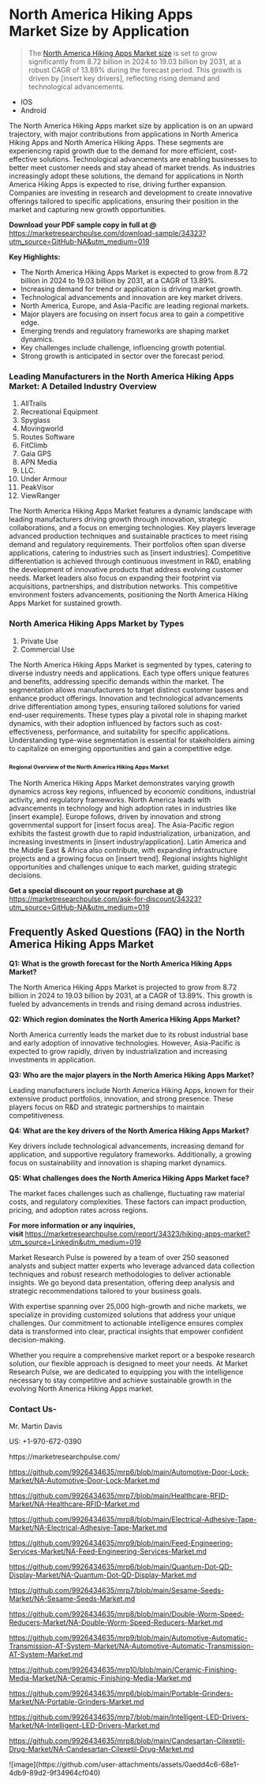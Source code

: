 <h1>North America Hiking Apps Market&nbsp;Size by Application</h1><blockquote><p>The <a href="https://marketresearchpulse.com/download-sample/34323?utm_source=GitHub-NA&amp;utm_medium=019">North America Hiking Apps Market size</a> is set to grow significantly from 8.72 billion in 2024 to 19.03 billion by 2031, at a robust CAGR of 13.89% during the forecast period. This growth is driven by [insert key drivers], reflecting rising demand and technological advancements.</p></blockquote><ul><li>IOS<li> Android</li></ul><p>The North America Hiking Apps market size by application is on an upward trajectory, with major contributions from applications in North America Hiking Apps and North America Hiking Apps. These segments are experiencing rapid growth due to the demand for more efficient, cost-effective solutions. Technological advancements are enabling businesses to better meet customer needs and stay ahead of market trends. As industries increasingly adopt these solutions, the demand for applications in North America Hiking Apps is expected to rise, driving further expansion. Companies are investing in research and development to create innovative offerings tailored to specific applications, ensuring their position in the market and capturing new growth opportunities.</p><p><strong>Download your PDF sample copy in full at @ </strong><a href="https://marketresearchpulse.com/download-sample/34323?utm_source=GitHub-NA&amp;utm_medium=019">https://marketresearchpulse.com/download-sample/34323?utm_source=GitHub-NA&amp;utm_medium=019</a></p><p><strong>Key Highlights: </strong></p><ul><li>The North America Hiking Apps Market is expected to grow from 8.72 billion in 2024 to 19.03 billion by 2031, at a CAGR of 13.89%.</li><li>Increasing demand for trend or application is driving market growth.</li><li>Technological advancements and innovation are key market drivers.</li><li>North America, Europe, and Asia-Pacific are leading regional markets.</li><li>Major players are focusing on insert focus area to gain a competitive edge.</li><li>Emerging trends and regulatory frameworks are shaping market dynamics.</li><li>Key challenges include challenge, influencing growth potential.</li><li>Strong growth is anticipated in sector over the forecast period.</li></ul><h3>Leading Manufacturers in the North America Hiking Apps Market: A Detailed Industry Overview</h3><ol><li>AllTrails</li><li>Recreational Equipment</li><li>Spyglass</li><li>Movingworld</li><li>Routes Software</li><li>FitClimb</li><li>Gaia GPS</li><li>APN Media</li><li>LLC.</li><li>Under Armour</li><li>PeakVisor</li><li>ViewRanger</li></ol><div class="flex max-w-full flex-col flex-grow"><div class="min-h-8 text-message flex w-full flex-col items-end gap-2 whitespace-normal break-words [.text-message+&amp;]:mt-5" dir="auto" data-message-author-role="assistant" data-message-id="fd8432e4-4910-450d-b182-61b7bfb0a01f" data-message-model-slug="gpt-4o"><div class="flex w-full flex-col gap-1 empty:hidden first:pt-[3px]"><div class="markdown prose w-full break-words dark:prose-invert light"><p>The North America Hiking Apps Market features a dynamic landscape with leading manufacturers driving growth through innovation, strategic collaborations, and a focus on emerging technologies. Key players leverage advanced production techniques and sustainable practices to meet rising demand and regulatory requirements. Their portfolios often span diverse applications, catering to industries such as [insert industries]. Competitive differentiation is achieved through continuous investment in R&amp;D, enabling the development of innovative products that address evolving customer needs. Market leaders also focus on expanding their footprint via acquisitions, partnerships, and distribution networks. This competitive environment fosters advancements, positioning the North America Hiking Apps Market for sustained growth.</p></div></div></div></div><h3>North America Hiking Apps Market by Types</h3><ol><li>Private Use<li> Commercial Use</li></ol><div class="flex max-w-full flex-col flex-grow"><div class="min-h-8 text-message flex w-full flex-col items-end gap-2 whitespace-normal break-words [.text-message+&amp;]:mt-5" dir="auto" data-message-author-role="assistant" data-message-id="084470be-0bb7-4664-bddf-5156b4f41249" data-message-model-slug="gpt-4o-mini"><div class="flex w-full flex-col gap-1 empty:hidden first:pt-[3px]"><div class="markdown prose w-full break-words dark:prose-invert light"><p>The North America Hiking Apps Market is segmented by types, catering to diverse industry needs and applications. Each type offers unique features and benefits, addressing specific demands within the market. The segmentation allows manufacturers to target distinct customer bases and enhance product offerings. Innovation and technological advancements drive differentiation among types, ensuring tailored solutions for varied end-user requirements. These types play a pivotal role in shaping market dynamics, with their adoption influenced by factors such as cost-effectiveness, performance, and suitability for specific applications. Understanding type-wise segmentation is essential for stakeholders aiming to capitalize on emerging opportunities and gain a competitive edge.</p></div></div></div></div><h3><span style="font-size: 11px;">Regional Overview of the North America Hiking Apps Market</span></h3><div class="flex max-w-full flex-col flex-grow"><div class="min-h-8 text-message flex w-full flex-col items-end gap-2 whitespace-normal break-words [.text-message+&amp;]:mt-5" dir="auto" data-message-author-role="assistant" data-message-id="e9038762-ce64-4e30-91c9-9bd413514231" data-message-model-slug="gpt-4o-mini"><div class="flex w-full flex-col gap-1 empty:hidden first:pt-[3px]"><div class="markdown prose w-full break-words dark:prose-invert light"><p>The North America Hiking Apps Market demonstrates varying growth dynamics across key regions, influenced by economic conditions, industrial activity, and regulatory frameworks. North America leads with advancements in technology and high adoption rates in industries like [insert example]. Europe follows, driven by innovation and strong governmental support for [insert focus area]. The Asia-Pacific region exhibits the fastest growth due to rapid industrialization, urbanization, and increasing investments in [insert industry/application]. Latin America and the Middle East &amp; Africa also contribute, with expanding infrastructure projects and a growing focus on [insert trend]. Regional insights highlight opportunities and challenges unique to each market, guiding strategic decisions.</p></div></div></div></div><p><strong>Get a special discount on your report purchase at @ </strong><a href="https://marketresearchpulse.com/ask-for-discount/34323?utm_source=GitHub-NA&amp;utm_medium=019">https://marketresearchpulse.com/ask-for-discount/34323?utm_source=GitHub-NA&amp;utm_medium=019</a></p><h2>Frequently Asked Questions (FAQ) in the North America Hiking Apps Market</h2><p><strong>Q1: What is the growth forecast for the North America Hiking Apps Market?</strong></p><p>The North America Hiking Apps Market is projected to grow from 8.72 billion in 2024 to 19.03 billion by 2031, at a CAGR of 13.89%. This growth is fueled by advancements in trends and rising demand across industries.</p><p><strong>Q2: Which region dominates the North America Hiking Apps Market?</strong></p><p>North America currently leads the market due to its robust industrial base and early adoption of innovative technologies. However, Asia-Pacific is expected to grow rapidly, driven by industrialization and increasing investments in application.</p><p><strong>Q3: Who are the major players in the North America Hiking Apps Market?</strong></p><p>Leading manufacturers include North America Hiking Apps, known for their extensive product portfolios, innovation, and strong presence. These players focus on R&amp;D and strategic partnerships to maintain competitiveness.</p><p><strong>Q4: What are the key drivers of the North America Hiking Apps Market?</strong></p><p>Key drivers include technological advancements, increasing demand for application, and supportive regulatory frameworks. Additionally, a growing focus on sustainability and innovation is shaping market dynamics.</p><p><strong>Q5: What challenges does the North America Hiking Apps Market face?</strong></p><p>The market faces challenges such as challenge, fluctuating raw material costs, and regulatory complexities. These factors can impact production, pricing, and adoption rates across regions.</p><p><strong>For more information or any inquiries, visit&nbsp;</strong><a href="https://marketresearchpulse.com/report/34323/hiking-apps-market?utm_source=Linkedin&utm_medium=019">https://marketresearchpulse.com/report/34323/hiking-apps-market?utm_source=Linkedin&utm_medium=019</a></p><p>Market Research Pulse is powered by a team of over 250 seasoned analysts and subject matter experts who leverage advanced data collection techniques and robust research methodologies to deliver actionable insights. We go beyond data presentation, offering deep analysis and strategic recommendations tailored to your business goals.</p><p>With expertise spanning over 25,000 high-growth and niche markets, we specialize in providing customized solutions that address your unique challenges. Our commitment to actionable intelligence ensures complex data is transformed into clear, practical insights that empower confident decision-making.</p><p>Whether you require a comprehensive market report or a bespoke research solution, our flexible approach is designed to meet your needs. At Market Research Pulse, we are dedicated to equipping you with the intelligence necessary to stay competitive and achieve sustainable growth in the evolving North America Hiking Apps market.</p><h3><strong>Contact Us-</strong></h3><p>Mr. Martin Davis</p><p>US: +1-970-672-0390</p><p>https://marketresearchpulse.com/</p><p><a href="https://github.com/9926434635/mrp6/blob/main/Automotive-Door-Lock-Market/NA-Automotive-Door-Lock-Market.md">https://github.com/9926434635/mrp6/blob/main/Automotive-Door-Lock-Market/NA-Automotive-Door-Lock-Market.md</a></p><p><a href="https://github.com/9926434635/mrp7/blob/main/Healthcare-RFID-Market/NA-Healthcare-RFID-Market.md">https://github.com/9926434635/mrp7/blob/main/Healthcare-RFID-Market/NA-Healthcare-RFID-Market.md</a></p><p><a href="https://github.com/9926434635/mrp8/blob/main/Electrical-Adhesive-Tape-Market/NA-Electrical-Adhesive-Tape-Market.md">https://github.com/9926434635/mrp8/blob/main/Electrical-Adhesive-Tape-Market/NA-Electrical-Adhesive-Tape-Market.md</a></p><p><a href="https://github.com/9926434635/mrp9/blob/main/Feed-Engineering-Services-Market/NA-Feed-Engineering-Services-Market.md">https://github.com/9926434635/mrp9/blob/main/Feed-Engineering-Services-Market/NA-Feed-Engineering-Services-Market.md</a></p><p><a href="https://github.com/9926434635/mrp6/blob/main/Quantum-Dot-QD-Display-Market/NA-Quantum-Dot-QD-Display-Market.md">https://github.com/9926434635/mrp6/blob/main/Quantum-Dot-QD-Display-Market/NA-Quantum-Dot-QD-Display-Market.md</a></p><p><a href="https://github.com/9926434635/mrp7/blob/main/Sesame-Seeds-Market/NA-Sesame-Seeds-Market.md">https://github.com/9926434635/mrp7/blob/main/Sesame-Seeds-Market/NA-Sesame-Seeds-Market.md</a></p><p><a href="https://github.com/9926434635/mrp8/blob/main/Double-Worm-Speed-Reducers-Market/NA-Double-Worm-Speed-Reducers-Market.md">https://github.com/9926434635/mrp8/blob/main/Double-Worm-Speed-Reducers-Market/NA-Double-Worm-Speed-Reducers-Market.md</a></p><p><a href="https://github.com/9926434635/mrp9/blob/main/Automotive-Automatic-Transmission-AT-System-Market/NA-Automotive-Automatic-Transmission-AT-System-Market.md">https://github.com/9926434635/mrp9/blob/main/Automotive-Automatic-Transmission-AT-System-Market/NA-Automotive-Automatic-Transmission-AT-System-Market.md</a></p><p><a href="https://github.com/9926434635/mrp10/blob/main/Ceramic-Finishing-Media-Market/NA-Ceramic-Finishing-Media-Market.md">https://github.com/9926434635/mrp10/blob/main/Ceramic-Finishing-Media-Market/NA-Ceramic-Finishing-Media-Market.md</a></p><p><a href="https://github.com/9926434635/mrp6/blob/main/Portable-Grinders-Market/NA-Portable-Grinders-Market.md">https://github.com/9926434635/mrp6/blob/main/Portable-Grinders-Market/NA-Portable-Grinders-Market.md</a></p><p><a href="https://github.com/9926434635/mrp7/blob/main/Intelligent-LED-Drivers-Market/NA-Intelligent-LED-Drivers-Market.md">https://github.com/9926434635/mrp7/blob/main/Intelligent-LED-Drivers-Market/NA-Intelligent-LED-Drivers-Market.md</a></p><p><a href="https://github.com/9926434635/mrp8/blob/main/Candesartan-Cilexetil-Drug-Market/NA-Candesartan-Cilexetil-Drug-Market.md">https://github.com/9926434635/mrp8/blob/main/Candesartan-Cilexetil-Drug-Market/NA-Candesartan-Cilexetil-Drug-Market.md</a></p>
![image](https://github.com/user-attachments/assets/0aedd4c6-68e1-4db9-89d2-9f34964cf040)
